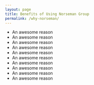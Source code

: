```yaml
---
layout: page
title: Benefits of Using Norseman Group
permalink: /why-norseman/
---
```


- An awesome reason
- An awesome reason
- An awesome reason
- An awesome reason
- An awesome reason
- An awesome reason
- An awesome reason
- An awesome reason
- An awesome reason
- An awesome reason
